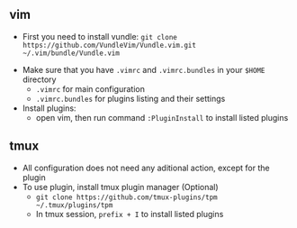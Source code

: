 ## vim
+ First you need to install vundle: `git clone https://github.com/VundleVim/Vundle.vim.git ~/.vim/bundle/Vundle.vim`
<!--+ Copy or symlink `.vimrc` file inside dotfiles directory to your `$HOME` directory. E.g `ln -s ./dotfiles/.vimrc ~/.vimrc`-->
+ Make sure that you have `.vimrc` and `.vimrc.bundles` in your `$HOME` directory
    - `.vimrc` for main configuration
    - `.vimrc.bundles` for plugins listing and their settings
+ Install plugins:
    - open vim, then run command `:PluginInstall` to install listed plugins

## tmux
+ All configuration does not need any aditional action, except for the plugin
+ To use plugin, install tmux plugin manager (Optional)
    - `git clone https://github.com/tmux-plugins/tpm ~/.tmux/plugins/tpm`
    - In tmux session, `prefix + I` to install listed plugins
